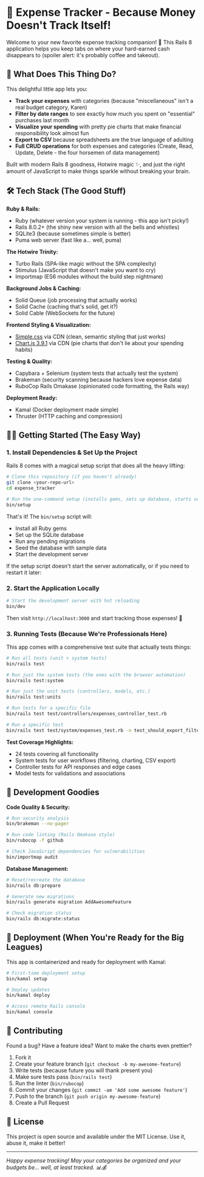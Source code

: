 # 💸 Expense Tracker - Because Money Doesn't Track Itself!

Welcome to your new favorite expense tracking companion! 🎉 This Rails 8 application helps you keep tabs on where your hard-earned cash disappears to (spoiler alert: it's probably coffee and takeout).

## 🚀 What Does This Thing Do?

This delightful little app lets you:
- **Track your expenses** with categories (because "miscellaneous" isn't a real budget category, Karen)
- **Filter by date ranges** to see exactly how much you spent on "essential" purchases last month
- **Visualize your spending** with pretty pie charts that make financial responsibility look almost fun
- **Export to CSV** because spreadsheets are the true language of adulting
- **Full CRUD operations** for both expenses and categories (Create, Read, Update, Delete - the four horsemen of data management)

Built with modern Rails 8 goodness, Hotwire magic ✨, and just the right amount of JavaScript to make things sparkle without breaking your brain.

## 🛠️ Tech Stack (The Good Stuff)

**Ruby & Rails:**
- Ruby (whatever version your system is running - this app isn't picky!)
- Rails 8.0.2+ (the shiny new version with all the bells and whistles)
- SQLite3 (because sometimes simple is better)
- Puma web server (fast like a... well, puma)

**The Hotwire Trinity:**
- Turbo Rails (SPA-like magic without the SPA complexity)
- Stimulus (JavaScript that doesn't make you want to cry)
- Importmap (ES6 modules without the build step nightmare)

**Background Jobs & Caching:**
- Solid Queue (job processing that actually works)
- Solid Cache (caching that's solid, get it?)
- Solid Cable (WebSockets for the future)

**Frontend Styling & Visualization:**
- [Simple.css](https://simplecss.org/) via CDN (clean, semantic styling that just works)
- [Chart.js 3.9.1](https://www.chartjs.org/) via CDN (pie charts that don't lie about your spending habits)

**Testing & Quality:**
- Capybara + Selenium (system tests that actually test the system)
- Brakeman (security scanning because hackers love expense data)
- RuboCop Rails Omakase (opinionated code formatting, the Rails way)

**Deployment Ready:**
- Kamal (Docker deployment made simple)
- Thruster (HTTP caching and compression)

## 🏃‍♂️ Getting Started (The Easy Way)

### 1. Install Dependencies & Set Up the Project

Rails 8 comes with a magical setup script that does all the heavy lifting:

```bash
# Clone this repository (if you haven't already)
git clone <your-repo-url>
cd expense_tracker

# Run the one-command setup (installs gems, sets up database, starts server)
bin/setup
```

That's it! The `bin/setup` script will:
- Install all Ruby gems
- Set up the SQLite database
- Run any pending migrations
- Seed the database with sample data
- Start the development server

If the setup script doesn't start the server automatically, or if you need to restart it later:

### 2. Start the Application Locally

```bash
# Start the development server with hot reloading
bin/dev
```

Then visit `http://localhost:3000` and start tracking those expenses! 🎯

### 3. Running Tests (Because We're Professionals Here)

This app comes with a comprehensive test suite that actually tests things:

```bash
# Run all tests (unit + system tests)
bin/rails test

# Run just the system tests (the ones with the browser automation)
bin/rails test:system

# Run just the unit tests (controllers, models, etc.)
bin/rails test:units

# Run tests for a specific file
bin/rails test test/controllers/expenses_controller_test.rb

# Run a specific test
bin/rails test test/system/expenses_test.rb -n test_should_export_filtered_expenses_to_csv
```

**Test Coverage Highlights:**
- 24 tests covering all functionality
- System tests for user workflows (filtering, charting, CSV export)
- Controller tests for API responses and edge cases  
- Model tests for validations and associations

## 🎨 Development Goodies

**Code Quality & Security:**
```bash
# Run security analysis
bin/brakeman --no-pager

# Run code linting (Rails Omakase style)
bin/rubocop -f github

# Check JavaScript dependencies for vulnerabilities  
bin/importmap audit
```

**Database Management:**
```bash
# Reset/recreate the database
bin/rails db:prepare

# Generate new migrations
bin/rails generate migration AddAwesomeFeature

# Check migration status
bin/rails db:migrate:status
```

## 🐳 Deployment (When You're Ready for the Big Leagues)

This app is containerized and ready for deployment with Kamal:

```bash
# First-time deployment setup
bin/kamal setup

# Deploy updates  
bin/kamal deploy

# Access remote Rails console
bin/kamal console
```

## 🤝 Contributing

Found a bug? Have a feature idea? Want to make the charts even prettier? 

1. Fork it
2. Create your feature branch (`git checkout -b my-awesome-feature`)
3. Write tests (because future you will thank present you)
4. Make sure tests pass (`bin/rails test`)
5. Run the linter (`bin/rubocop`)
6. Commit your changes (`git commit -am 'Add some awesome feature'`)
7. Push to the branch (`git push origin my-awesome-feature`) 
8. Create a Pull Request

## 📝 License

This project is open source and available under the MIT License. Use it, abuse it, make it better! 

---

*Happy expense tracking! May your categories be organized and your budgets be... well, at least tracked. 📊💰*
